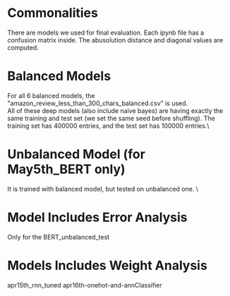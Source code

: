# Commonalities
There are models we used for final evaluation. Each ipynb file has a confusion matrix inside. The abusolution distance and diagonal values are computed.

# Balanced Models
For all 6 balanced models, the "amazon_review_less_than_300_chars_balanced.csv" is used. \
All of these deep models (also include naive bayes) are having exactly the same training and test set (we set the same seed before shuffling).  The training set has 400000 entries, and the test set has 100000 entries.\

# Unbalanced Model (for May5th_BERT only)
It is trained with balanced model, but tested on unbalanced one. \

# Model Includes Error Analysis
Only for the BERT_unbalanced_test

# Models Includes Weight Analysis
apr15th_rnn_tuned
apr16th-onehot-and-annClassifier

